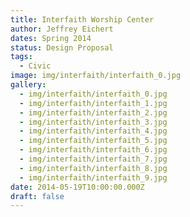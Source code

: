 ```yaml
---
title: Interfaith Worship Center
author: Jeffrey Eichert
dates: Spring 2014
status: Design Proposal
tags:
  - Civic
image: img/interfaith/interfaith_0.jpg
gallery:
  - img/interfaith/interfaith_0.jpg
  - img/interfaith/interfaith_1.jpg
  - img/interfaith/interfaith_2.jpg
  - img/interfaith/interfaith_3.jpg
  - img/interfaith/interfaith_4.jpg
  - img/interfaith/interfaith_5.jpg
  - img/interfaith/interfaith_6.jpg
  - img/interfaith/interfaith_7.jpg
  - img/interfaith/interfaith_8.jpg
  - img/interfaith/interfaith_9.jpg
date: 2014-05-19T10:00:00.000Z
draft: false
---
```


